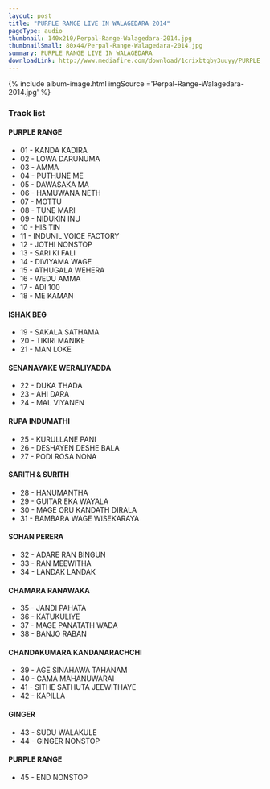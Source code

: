 ```yaml
---
layout: post
title: "PURPLE RANGE LIVE IN WALAGEDARA 2014"
pageType: audio
thumbnail: 140x210/Perpal-Range-Walagedara-2014.jpg
thumbnailSmall: 80x44/Perpal-Range-Walagedara-2014.jpg
summary: PURPLE RANGE LIVE IN WALAGEDARA
downloadLink: http://www.mediafire.com/download/1crixbtqby3uuyy/PURPLE_RANGE_LIVE_IN_WALAGEDARA_2014.rar
---
```


<div class="ab-player" data-boourl="https://audioboom.com/publishing/playlist/v3?autoplay=false&boo_content_type=playlist&data_for_content_type=1276135&image_option=small&link_color=%2358d1eb&player_theme=light&show_title=true&src=https%3A%2F%2Fapi.audioboom.com%2Fplaylists%2F1276135-purple-range-live-in-walagedara-2014" data-boowidth="100%" data-maxheight="285" data-iframestyle="background-color:transparent; display:block; min-width:300px; max-width:700px;" style="background-color:transparent;"></div><script type="text/javascript">(function() { var po = document.createElement("script"); po.type = "text/javascript"; po.async = true; po.src = "https://d15mj6e6qmt1na.cloudfront.net/cdn/embed.js"; var s = document.getElementsByTagName("script")[0]; s.parentNode.insertBefore(po, s); })();</script>

{% include album-image.html imgSource ='Perpal-Range-Walagedara-2014.jpg' %}

### Track list 

#### PURPLE RANGE

- 01 - KANDA KADIRA  
- 02 - LOWA DARUNUMA  
- 03 - AMMA  
- 04 - PUTHUNE ME  
- 05 - DAWASAKA MA 
- 06 - HAMUWANA NETH 
- 07 - MOTTU  
- 08 - TUNE MARI 
- 09 - NIDUKIN INU 
- 10 - HIS TIN  
- 11 - INDUNIL VOICE FACTORY 
- 12 - JOTHI NONSTOP  
- 13 - SARI KI FALI 
- 14 - DIVIYAMA WAGE 
- 15 - ATHUGALA WEHERA  
- 16 - WEDU AMMA 
- 17 - ADI 100  
- 18 - ME KAMAN 

#### ISHAK BEG

- 19 - SAKALA SATHAMA 
- 20 - TIKIRI MANIKE 
- 21 - MAN LOKE 

#### SENANAYAKE WERALIYADDA

- 22 - DUKA THADA 
- 23 - AHI DARA 
- 24 - MAL VIYANEN 

#### RUPA INDUMATHI

- 25 - KURULLANE PANI  
- 26 - DESHAYEN DESHE BALA  
- 27 - PODI ROSA NONA  

#### SARITH & SURITH

- 28 - HANUMANTHA 
- 29 - GUITAR EKA WAYALA 
- 30 - MAGE ORU KANDATH DIRALA 
- 31 - BAMBARA WAGE WISEKARAYA  

#### SOHAN PERERA

- 32 - ADARE RAN BINGUN  
- 33 - RAN MEEWITHA 
- 34 - LANDAK LANDAK  

#### CHAMARA RANAWAKA

- 35 - JANDI PAHATA  
- 36 - KATUKULIYE  
- 37 - MAGE PANATATH WADA  
- 38 - BANJO RABAN 

#### CHANDAKUMARA KANDANARACHCHI 

- 39 - AGE SINAHAWA TAHANAM 
- 40 - GAMA MAHANUWARAI 
- 41 - SITHE SATHUTA JEEWITHAYE  
- 42 - KAPILLA 

#### GINGER

- 43 - SUDU WALAKULE 
- 44 - GINGER NONSTOP  

#### PURPLE RANGE

- 45 - END NONSTOP 